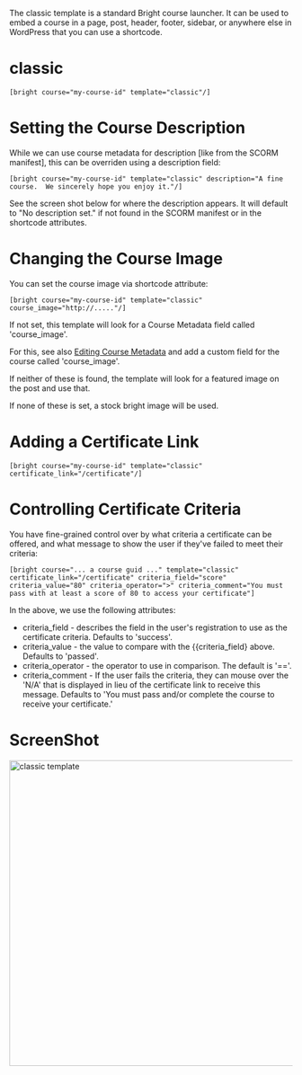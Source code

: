 The classic template is a standard Bright course launcher.  It can be used to embed a course in a page, post, header, footer, sidebar, or anywhere else in WordPress that you can use a shortcode.

# classic

    [bright course="my-course-id" template="classic"/]

# Setting the Course Description

While we can use course metadata for description [like from the SCORM manifest], this can be overriden using a description field:

    [bright course="my-course-id" template="classic" description="A fine course.  We sincerely hope you enjoy it."/]

See the screen shot below for where the description appears.  It will default to "No description set." if not found in the SCORM
manifest or in the shortcode attributes.

# Changing the Course Image

You can set the course image via shortcode attribute:

    [bright course="my-course-id" template="classic" course_image="http://....."/]

If not set, this template will look for a Course Metadata field called 'course_image'.

For this, see also <a href="http://help.aura-software.com/editing-course-metadata/">Editing Course Metadata</a> and add a custom field for
the course called 'course_image'.

If neither of these is found, the template will look for a featured image on the post and use that.

If none of these is set, a stock bright image will be used.

# Adding a Certificate Link

    [bright course="my-course-id" template="classic" certificate_link="/certificate"/]

# Controlling Certificate Criteria

You have fine-grained control over by what criteria a certificate can be offered, and what message to show the user if they've failed to meet their criteria:

    [bright course="... a course guid ..." template="classic" certificate_link="/certificate" criteria_field="score" criteria_value="80" criteria_operator=">" criteria_comment="You must pass with at least a score of 80 to access your certificate"]

In the above, we use the following attributes:

* criteria_field - describes the field in the user's registration to use as the certificate criteria.  Defaults to 'success'.
* criteria_value - the value to compare with the {{criteria_field} above.  Defaults to 'passed'.
* criteria_operator - the operator to use in comparison.   The default is '=='.  
* criteria_comment - If the user fails the criteria, they can mouse over the 'N/A' that is displayed in lieu of the certificate link to receive this message.   Defaults to 'You must pass and/or complete the course to receive your certificate.'

# ScreenShot

<a href="http://help.aura-software.com/wp-content/uploads/sites/3/2015/11/classic-template.png"><img src="http://help.aura-software.com/wp-content/uploads/sites/3/2015/11/classic-template.png" alt="classic template" width="1042" height="544" class="alignnone size-full wp-image-354" /></a>
